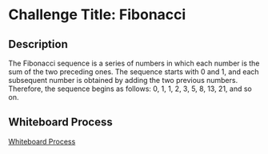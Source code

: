 # Challenge Title: Fibonacci

## Description

The Fibonacci sequence is a series of numbers in which each number is the sum of the two preceding ones. The sequence starts with 0 and 1, and each subsequent number is obtained by adding the two previous numbers. Therefore, the sequence begins as follows: 0, 1, 1, 2, 3, 5, 8, 13, 21, and so on.

## Whiteboard Process

[Whiteboard Process](https://miro.com/app/board/uXjVM8kKK48=/?share_link_id=660028941424)
